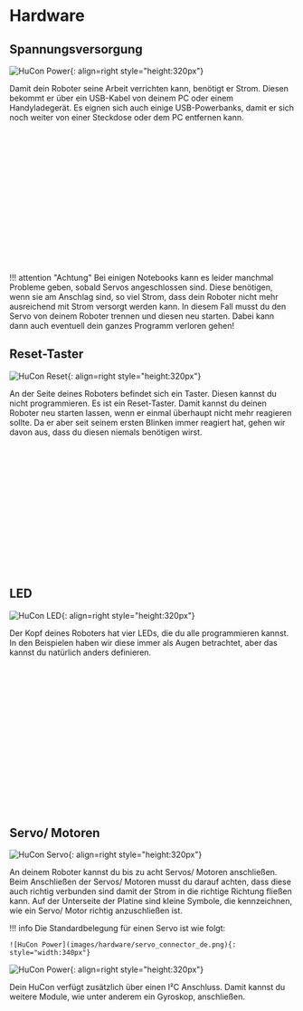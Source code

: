 # Hardware

## Spannungsversorgung

![HuCon Power](images/hardware/power.png){: align=right style="height:320px"}

<p style="min-height: 320px">
Damit dein Roboter seine Arbeit verrichten kann, benötigt er Strom. Diesen bekommt er über ein USB-Kabel von deinem PC oder einem Handyladegerät. Es eignen sich auch einige USB-Powerbanks, damit er sich noch weiter von einer Steckdose oder dem PC entfernen kann.
</p>

!!! attention "Achtung"
    Bei einigen Notebooks kann es leider manchmal Probleme geben, sobald Servos angeschlossen sind. Diese benötigen, wenn sie am Anschlag sind, so viel Strom, dass dein Roboter nicht mehr ausreichend mit Strom versorgt werden kann. In diesem Fall musst du den Servo von deinem Roboter trennen und diesen neu starten. Dabei kann dann auch eventuell dein ganzes Programm verloren gehen!

## Reset-Taster

![HuCon Reset](images/hardware/reset.png){: align=right style="height:320px"}

<p style="min-height: 320px">
An der Seite deines Roboters befindet sich ein Taster. Diesen kannst du nicht programmieren. Es ist ein Reset-Taster. Damit kannst du deinen Roboter neu starten lassen, wenn er einmal überhaupt nicht mehr reagieren sollte. Da er aber seit seinem ersten Blinken immer reagiert hat, gehen wir davon aus, dass du diesen niemals benötigen wirst.
</p>

## LED

![HuCon LED](images/hardware/led.png){: align=right style="height:320px"}

<p style="min-height: 320px">
Der Kopf deines Roboters hat vier LEDs, die du alle programmieren kannst. In den Beispielen haben wir diese immer als Augen betrachtet, aber das kannst du natürlich anders definieren.
</p>

## Servo/ Motoren

![HuCon Servo](images/hardware/servo.png){: align=right style="height:320px"}

An deinem Roboter kannst du bis zu acht Servos/ Motoren anschließen. Beim Anschließen der Servos/ Motoren musst du darauf achten, dass diese auch richtig verbunden sind damit der Strom in die richtige Richtung fließen kann. Auf der Unterseite der Platine sind kleine Symbole, die kennzeichnen, wie ein Servo/ Motor richtig anzuschließen ist.

!!! info
    Die Standardbelegung für einen Servo ist wie folgt:

    ![HuCon Power](images/hardware/servo_connector_de.png){: style="width:340px"}

![HuCon Power](images/hardware/i2c.png){: align=right style="height:320px"}

Dein HuCon verfügt zusätzlich über einen I²C Anschluss. Damit kannst du weitere Module, wie unter anderem ein Gyroskop, anschließen.
